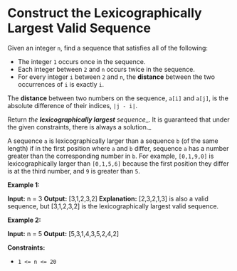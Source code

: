 # Construct the Lexicographically Largest Valid Sequence

Given an integer `n`, find a sequence that satisfies all of the following:

* The integer `1` occurs once in the sequence.
* Each integer between `2` and `n` occurs twice in the sequence.
* For every integer `i` between `2` and `n`, the **distance** between the two occurrences of `i` is exactly `i`.

The **distance** between two numbers on the sequence, `a[i]` and `a[j]`, is the absolute difference of their indices, `|j - i|`.

Return _the **lexicographically largest** sequence__. It is guaranteed that under the given constraints, there is always a solution._

A sequence `a` is lexicographically larger than a sequence `b` (of the same length) if in the first position where `a` and `b` differ, sequence `a` has a number greater than the corresponding number in `b`. For example, `[0,1,9,0]` is lexicographically larger than `[0,1,5,6]` because the first position they differ is at the third number, and `9` is greater than `5`.

**Example 1:**

**Input:** n = 3
**Output:** \[3,1,2,3,2\]
**Explanation:** \[2,3,2,1,3\] is also a valid sequence, but \[3,1,2,3,2\] is the lexicographically largest valid sequence.

**Example 2:**

**Input:** n = 5
**Output:** \[5,3,1,4,3,5,2,4,2\]

**Constraints:**

* `1 <= n <= 20`
